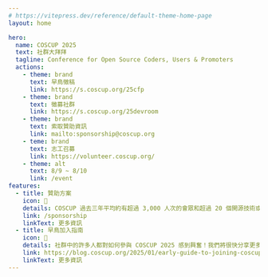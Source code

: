 ```yaml
---
# https://vitepress.dev/reference/default-theme-home-page
layout: home

hero:
  name: COSCUP 2025
  text: 社群大拜拜
  tagline: Conference for Open Source Coders, Users & Promoters
  actions:
    - theme: brand
      text: 早鳥徵稿
      link: https://s.coscup.org/25cfp
    - theme: brand
      text: 徵募社群
      link: https://s.coscup.org/25devroom
    - theme: brand
      text: 索取贊助資訊
      link: mailto:sponsorship@coscup.org
    - teme: brand
      text: 志工召募
      link: https://volunteer.coscup.org/
    - theme: alt
      text: 8/9 ~ 8/10
      link: /event
features:
  - title: 贊助方案
    icon: 🤝
    details: COSCUP 過去三年平均約有超過 3,000 人次的會眾和超過 20 個開源技術或議題社群一同參與，同時也有與超過 7 個國際的開源社群或組織連結合作。
    link: /sponsorship
    linkText: 更多資訊
  - title: 早鳥加入指南
    icon: 📣
    details: 社群中的許多人都對如何參與 COSCUP 2025 感到興奮！我們將很快分享更多更新，但目前可以透露一些資訊！您可以作為講者參與、設立攤位、組織議程，或成為贊助商。...
    link: https://blog.coscup.org/2025/01/early-guide-to-joining-coscup-2025.html?m=1
    linkText: 更多資訊
---
```

